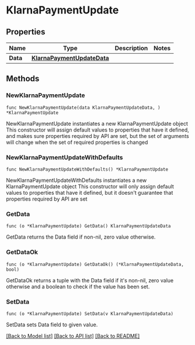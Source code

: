 # KlarnaPaymentUpdate

## Properties

Name | Type | Description | Notes
------------ | ------------- | ------------- | -------------
**Data** | [**KlarnaPaymentUpdateData**](KlarnaPaymentUpdateData.md) |  | 

## Methods

### NewKlarnaPaymentUpdate

`func NewKlarnaPaymentUpdate(data KlarnaPaymentUpdateData, ) *KlarnaPaymentUpdate`

NewKlarnaPaymentUpdate instantiates a new KlarnaPaymentUpdate object
This constructor will assign default values to properties that have it defined,
and makes sure properties required by API are set, but the set of arguments
will change when the set of required properties is changed

### NewKlarnaPaymentUpdateWithDefaults

`func NewKlarnaPaymentUpdateWithDefaults() *KlarnaPaymentUpdate`

NewKlarnaPaymentUpdateWithDefaults instantiates a new KlarnaPaymentUpdate object
This constructor will only assign default values to properties that have it defined,
but it doesn't guarantee that properties required by API are set

### GetData

`func (o *KlarnaPaymentUpdate) GetData() KlarnaPaymentUpdateData`

GetData returns the Data field if non-nil, zero value otherwise.

### GetDataOk

`func (o *KlarnaPaymentUpdate) GetDataOk() (*KlarnaPaymentUpdateData, bool)`

GetDataOk returns a tuple with the Data field if it's non-nil, zero value otherwise
and a boolean to check if the value has been set.

### SetData

`func (o *KlarnaPaymentUpdate) SetData(v KlarnaPaymentUpdateData)`

SetData sets Data field to given value.



[[Back to Model list]](../README.md#documentation-for-models) [[Back to API list]](../README.md#documentation-for-api-endpoints) [[Back to README]](../README.md)


